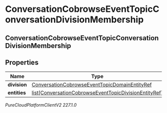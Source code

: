 # ConversationCobrowseEventTopicConversationDivisionMembership

## ConversationCobrowseEventTopicConversationDivisionMembership

## Properties

|Name | Type | Description | Notes|
|------------ | ------------- | ------------- | -------------|
| **division** | [ConversationCobrowseEventTopicDomainEntityRef](ConversationCobrowseEventTopicDomainEntityRef) |  | [optional] |
| **entities** | [list[ConversationCobrowseEventTopicDivisionEntityRef]](ConversationCobrowseEventTopicDivisionEntityRef) |  | [optional] |



_PureCloudPlatformClientV2 227.1.0_
